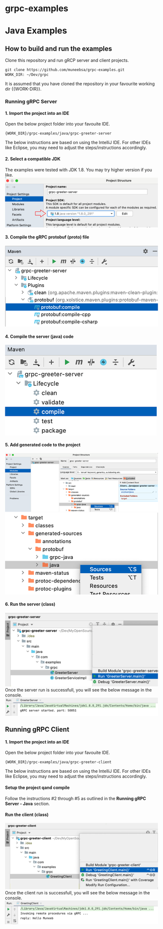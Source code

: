 # grpc-examples

# Java Examples

## How to build and run the examples
Clone this repository and run gRCP server and client projects.
```
git clone https://github.com/muneebsa/grpc-examples.git
WORK_DIR: ~/Dev/grpc
```
It is assumed that you have cloned the repository in your favourite working dir {{WORK-DIR}}.
### Running gRPC Server

#### 1. Import the project into an IDE
Open the below project folder into your favouite IDE.
```
{WORK_DIR}/grpc-examples/java/grpc-greeter-server
```
The below instructions are based on using the IntelliJ IDE. For other IDEs like Eclipse, you may need to adjust the steps/instructions accordingly.

#### 2. Select a compatible JDK
The examples were tested with JDK 1.8. You may try higher version if you like.
![](java/README/intellij-jdk.png)

#### 3. Compile the gRPC protobuf (proto) file
![](java/README/intellij-proto-compile.png)

#### 4. Compile the server (java) code
![](java/README/intellij-java-compile.png)

#### 5. Add generated code to the project
![](java/README/intellij-modules-grpc-java.png)
![](java/README/intellij-modules-java.png)

#### 6. Run the server (class)
![](java/README/intellij-run-server.png)
Once the server run is successfull, you will see the below message in the console.
![](java/README/intellij-run-server-console.png)

## Running gRPC Client

#### 1. Import the project into an IDE
Open the below project folder into your favouite IDE.
```
{WORK_DIR}/grpc-examples/java/grpc-greeter-client
```
The below instructions are based on using the IntelliJ IDE. For other IDEs like Eclipse, you may need to adjust the steps/instructions accordingly.

#### Setup the project qand compile
Follow the instructions #2 through #5 as outlined in the **Running gRPC Server - Java** section.

#### Run the client (class)
![](java/README/intellij-run-client.png)
Once the client run is successfull, you will see the below message in the console.
![](java/README/intellij-run-client-console.png)

